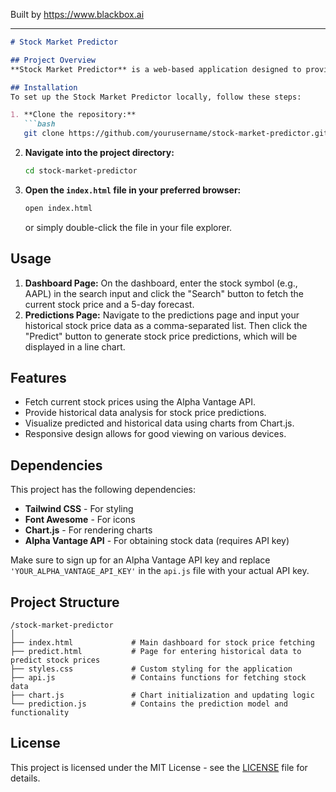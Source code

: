 
Built by https://www.blackbox.ai

---

```markdown
# Stock Market Predictor

## Project Overview
**Stock Market Predictor** is a web-based application designed to provide AI-powered forecasts for stock market investments. By utilizing real-time data alongside historical analysis, users can gain valuable insights and predictions about the movements of stock prices.

## Installation
To set up the Stock Market Predictor locally, follow these steps:

1. **Clone the repository:**
   ```bash
   git clone https://github.com/yourusername/stock-market-predictor.git
   ```
2. **Navigate into the project directory:**
   ```bash
   cd stock-market-predictor
   ```
3. **Open the `index.html` file in your preferred browser:**
   ```bash
   open index.html
   ```
   or simply double-click the file in your file explorer.

## Usage
1. **Dashboard Page:** On the dashboard, enter the stock symbol (e.g., AAPL) in the search input and click the "Search" button to fetch the current stock price and a 5-day forecast.
2. **Predictions Page:** Navigate to the predictions page and input your historical stock price data as a comma-separated list. Then click the "Predict" button to generate stock price predictions, which will be displayed in a line chart.

## Features
- Fetch current stock prices using the Alpha Vantage API.
- Provide historical data analysis for stock price predictions.
- Visualize predicted and historical data using charts from Chart.js.
- Responsive design allows for good viewing on various devices.

## Dependencies
This project has the following dependencies:
- **Tailwind CSS** - For styling
- **Font Awesome** - For icons
- **Chart.js** - For rendering charts
- **Alpha Vantage API** - For obtaining stock data (requires API key)

Make sure to sign up for an Alpha Vantage API key and replace `'YOUR_ALPHA_VANTAGE_API_KEY'` in the `api.js` file with your actual API key.

## Project Structure
```
/stock-market-predictor
│
├── index.html             # Main dashboard for stock price fetching
├── predict.html           # Page for entering historical data to predict stock prices
├── styles.css             # Custom styling for the application
├── api.js                 # Contains functions for fetching stock data
├── chart.js               # Chart initialization and updating logic
└── prediction.js          # Contains the prediction model and functionality
```

## License
This project is licensed under the MIT License - see the [LICENSE](LICENSE) file for details.
```